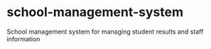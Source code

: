 # school-management-system
School management system for managing student results and staff information
